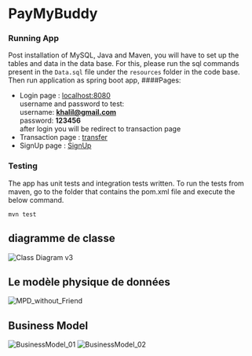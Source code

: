 # PayMyBuddy

### Running App

Post installation of MySQL, Java and Maven, you will have to set up the tables and data in the data base.
For this, please run the sql commands present in the `Data.sql` file under the `resources` folder in the code base.
Then run application as spring boot app,
####Pages:
 * Login page : [localhost:8080](http://localhost:8080/) <br> 
        username and password to test:<br>
        username: **khalil@gmail.com**<br>
        password: **123456**<br>
        after login you will be redirect to transaction page
 * Transaction page : [transfer](http://localhost:8080/transfer)
 * SignUp page : [SignUp](http://localhost:8080/signup)
### Testing

The app has unit tests and integration tests written.
To run the tests from maven, go to the folder that contains the pom.xml file and execute the below command.

`mvn test`


## diagramme de classe 

![Class Diagram v3](https://user-images.githubusercontent.com/64974948/136042482-c1f2d34a-b463-4b53-bc9f-0582ad4d4759.png)


## Le modèle physique de données

![MPD_without_Friend](https://user-images.githubusercontent.com/64974948/136365467-798fed94-bd80-44c4-a254-6daeacbee0a7.PNG)

## Business Model

![BusinessModel_01](https://user-images.githubusercontent.com/64974948/136040585-4b5be2c1-9526-42fe-a347-6334f8103c4d.png)
![BusinessModel_02](https://user-images.githubusercontent.com/64974948/136040610-64573b8b-38f8-4ef4-a03c-e4a30ee74fe6.png)


